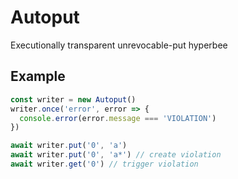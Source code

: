 # Autoput

Executionally transparent unrevocable-put hyperbee

## Example

```js
const writer = new Autoput()
writer.once('error', error => {
  console.error(error.message === 'VIOLATION')
})

await writer.put('0', 'a')
await writer.put('0', 'a*') // create violation
await writer.get('0') // trigger violation
```